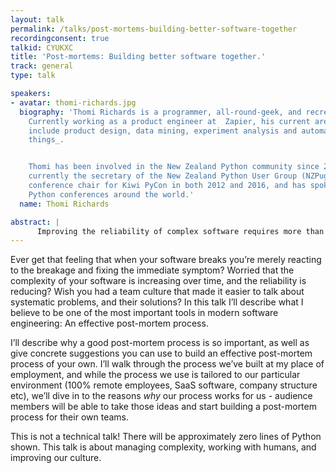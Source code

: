 ```yaml
---
layout: talk
permalink: /talks/post-mortems-building-better-software-together
recordingconsent: true
talkid: CYUKXC
title: 'Post-mortems: Building better software together.'
track: general
type: talk

speakers:
- avatar: thomi-richards.jpg
  biography: 'Thomi Richards is a programmer, all-round-geek, and recreational pilot.
    Currently working as a product engineer at  Zapier, his current areas of interest
    include product design, data mining, experiment analysis and automating _all the
    things_.


    Thomi has been involved in the New Zealand Python community since 2011. He''s
    currently the secretary of the New Zealand Python User Group (NZPug), has been
    conference chair for Kiwi PyCon in both 2012 and 2016, and has spoken at various
    Python conferences around the world.'
  name: Thomi Richards

abstract: | 
      Improving the reliability of complex software requires more than just reacting to the latest issue. In this talk we’ll learn how you and your team can work together to build a post-mortem process that helps you identify and fix systematic flaws in your environment.
---
```


Ever get that feeling that when your software breaks you’re merely reacting to the breakage and fixing the immediate symptom? Worried that the complexity of your software is increasing over time, and the reliability is reducing? Wish you had a team culture that made it easier to talk about systematic problems, and their solutions? In this talk I’ll describe what I believe to be one of the most important tools in modern software engineering: An effective post-mortem process.

I’ll describe why a good post-mortem process is so important, as well as give concrete suggestions you can use to build an effective post-mortem process of your own. I’ll walk through the process we’ve built at my place of employment, and while the process we use is tailored to our particular environment (100% remote employees, SaaS software, company structure etc), we’ll dive in to the reasons _why_ our process works for us - audience members will be able to take those ideas and start building a post-mortem process for their own teams.

This is not a technical talk! There will be approximately zero lines of Python shown. This talk is about managing complexity, working with humans, and improving our culture.
